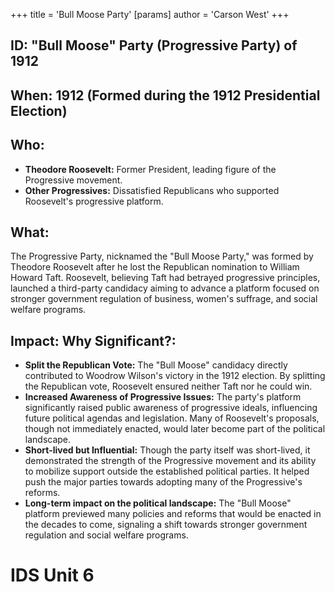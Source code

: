 +++
 title = 'Bull Moose Party'
[params]
	author = 'Carson West'
+++
## ID: "Bull Moose" Party (Progressive Party) of 1912

## When: 1912 (Formed during the 1912 Presidential Election)

## Who: 
* **Theodore Roosevelt:**  Former President, leading figure of the Progressive movement.  
* **Other Progressives:**  Dissatisfied Republicans who supported Roosevelt's progressive platform.

## What: 
The Progressive Party, nicknamed the "Bull Moose Party," was formed by Theodore Roosevelt after he lost the Republican nomination to William Howard Taft.  Roosevelt, believing Taft had betrayed progressive principles, launched a third-party candidacy aiming to advance a platform focused on stronger government regulation of business, women's suffrage, and social welfare programs.  

## Impact: Why Significant?:
* **Split the Republican Vote:**  The "Bull Moose" candidacy directly contributed to Woodrow Wilson's victory in the 1912 election.  By splitting the Republican vote, Roosevelt ensured neither Taft nor he could win.  
* **Increased Awareness of Progressive Issues:** The party's platform significantly raised public awareness of progressive ideals, influencing future political agendas and legislation.  Many of Roosevelt's proposals, though not immediately enacted, would later become part of the political landscape.
* **Short-lived but Influential:** Though the party itself was short-lived, it demonstrated the strength of the Progressive movement and its ability to mobilize support outside the established political parties. It helped push the major parties towards adopting many of the Progressive's reforms.
* **Long-term impact on the political landscape:** The "Bull Moose" platform previewed many policies and reforms that would be enacted in the decades to come, signaling a shift towards stronger government regulation and social welfare programs.

# IDS Unit 6